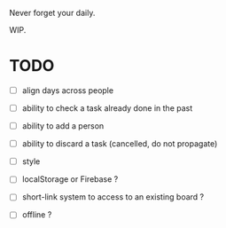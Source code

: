 Never forget your daily.

WIP.

# TODO

- [ ] align days across people
- [ ] ability to check a task already done in the past
- [ ] ability to add a person
- [ ] ability to discard a task (cancelled, do not propagate)
- [ ] style
- [ ] localStorage or Firebase ?
- [ ] short-link system to access to an existing board ?
- [ ] offline ?

